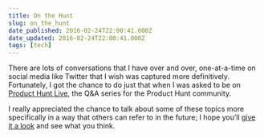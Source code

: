 ```yaml
---
title: On the Hunt
slug: on_the_hunt
date_published: 2016-02-24T22:00:41.000Z
date_updated: 2016-02-24T22:00:41.000Z
tags: [tech]
---
```


There are lots of conversations that I have over and over, one-at-a-time on social media like Twitter that I wish was captured more definitively. Fortunately, I got the chance to do just that when I was asked to be on [Product Hunt Live](https://www.producthunt.com/live/anil-dash), the Q&A series for the Product Hunt community.

I really appreciated the chance to talk about some of these topics more specifically in a way that others can refer to in the future; I hope you’ll [give it a look](https://www.producthunt.com/live/anil-dash) and see what you think.
